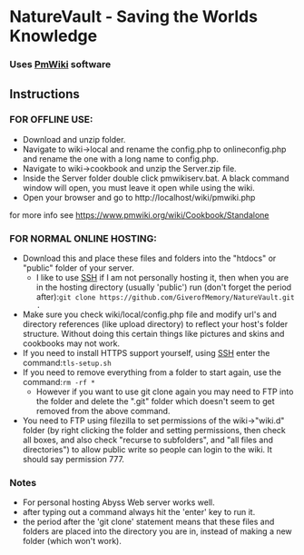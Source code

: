 # NatureVault - Saving the Worlds Knowledge
### Uses [PmWiki](https://www.pmwiki.org/) software

## Instructions

### FOR OFFLINE USE: 

* Download and unzip folder.
* Navigate to wiki->local and rename the config.php to onlineconfig.php and rename the one with a long name to config.php.
* Navigate to wiki->cookbook and unzip the Server.zip file.
* Inside the Server folder double click pmwikiserv.bat.  A black command window will open, you must leave it open while using the wiki.
* Open your browser and go to http://localhost/wiki/pmwiki.php

for more info see https://www.pmwiki.org/wiki/Cookbook/Standalone

### FOR NORMAL ONLINE HOSTING:

* Download this and place these files and folders into the "htdocs" or "public" folder of your server.
  * I like to use [SSH](https://www.chiark.greenend.org.uk/~sgtatham/putty/) if I am not personally hosting it, then when you are in the hosting directory (usually 'public') run (don't forget the period after):`git clone https://github.com/GiverofMemory/NatureVault.git .`
* Make sure you check wiki/local/config.php file and modify url's and directory references (like upload directory) to reflect your host's folder structure.  Without doing this certain things like pictures and skins and cookbooks may not work.
* If you need to install HTTPS support yourself, using [SSH](https://www.chiark.greenend.org.uk/~sgtatham/putty/) enter the command:`tls-setup.sh`
* If you need to remove everything from a folder to start again, use the command:`rm -rf *`
  * However if you want to use git clone again you may need to FTP into the folder and delete the ".git" folder which doesn't seem to get removed from the above command.
* You need to FTP using filezilla to set permissions of the wiki->"wiki.d" folder (by right clicking the folder and setting permissions, then check all boxes, and also check "recurse to subfolders", and "all files and directories") to allow public write so people can login to the wiki.  It should say permission 777.

### Notes
* For personal hosting Abyss Web server works well.
* after typing out a command always hit the 'enter' key to run it.
* the period after the 'git clone' statement means that these files and folders are placed into the directory you are in, instead of making a new folder (which won't work).
